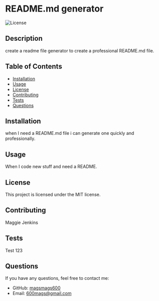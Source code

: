 
# README.md generator

![License](https://img.shields.io/badge/License-MIT-blue.svg)

## Description
create a readme file generator to create a professional README.md file.

## Table of Contents
- [Installation](#installation)
- [Usage](#usage)
- [License](#license)
- [Contributing](#contributing)
- [Tests](#tests)
- [Questions](#questions)

## Installation
when I need a README.md file i can generate one quickly and professionally. 

## Usage
When I code new stuff and need a README.

## License
This project is licensed under the MIT license.

## Contributing
Maggie Jenkins

## Tests
Test 123

## Questions
If you have any questions, feel free to contact me:

- GitHub: [magsmags600](https://github.com/magsmags600)
- Email: 600mags@gmail.com
